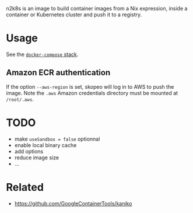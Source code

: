 n2k8s is an image to build container images from a Nix expression,
inside a container or Kubernetes cluster and push it to a registry.

# Usage

See the [`docker-compose` stack](./docker-compose.yaml).

## Amazon ECR authentication

If the option `--aws-region` is set, skopeo will log in to AWS to push
the image. Note the `.aws` Amazon credentials directory must be
mounted at `/root/.aws`.

# TODO

- make `useSandbox = false` optionnal
- enable local binary cache
- add options
- reduce image size
- ...

# Related

- https://github.com/GoogleContainerTools/kaniko
